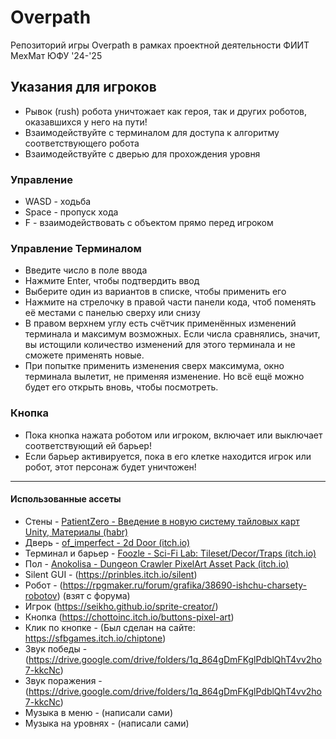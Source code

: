 # Overpath
Репозиторий игры Overpath в рамках проектной деятельности ФИИТ МехМат ЮФУ '24-'25

## Указания для игроков
- Рывок (rush) робота уничтожает как героя, так и других роботов, оказавшихся у него на пути!
- Взаимодействуйте с терминалом для доступа к алгоритму соответствующего робота
- Взаимодействуйте с дверью для прохождения уровня

### Управление
- WASD - ходьба
- Space - пропуск хода
- F - взаимодействовать с объектом прямо перед игроком

### Управление Терминалом
- Введите число в поле ввода
- Нажмите Enter, чтобы подтвердить ввод
- Выберите один из вариантов в списке, чтобы применить его
- Нажмите на стрелочку в правой части панели кода, чтоб поменять её местами с панелью сверху или снизу
- В правом верхнем углу есть счётчик применённых изменений терминала и максимум возможных. Если числа сравнялись, значит, вы истощили количество изменений для этого терминала и не сможете применять новые.
- При попытке применить изменения сверх максимума, окно терминала вылетит, не применяя изменение. Но всё ещё можно будет его открыть вновь, чтобы посмотреть.

### Кнопка
- Пока кнопка нажата роботом или игроком, включает или выключает соответствующий ей барьер!
- Если барьер активируется, пока в его клетке находится игрок или робот, этот персонаж будет уничтожен!
---
#### Использованные ассеты
- Стены - [PatientZero - Введение в новую систему тайловых карт Unity, Материалы (habr)](https://habr.com/ru/articles/412765/)
- Дверь - [of_imperfect - 2d Door (itch.io)](https://of-imperfect.itch.io/2d-door)
- Терминал и барьер - [Foozle - Sci-Fi Lab: Tileset/Decor/Traps (itch.io)](https://foozlecc.itch.io/sci-fi-lab-tileset-decor-traps)
- Пол - [Anokolisa - Dungeon Crawler PixelArt Asset Pack (itch.io)](https://anokolisa.itch.io/dungeon-crawler-pixel-art-asset-pack)
- Silent GUI - (https://prinbles.itch.io/silent)
- Робот - (https://rpgmaker.ru/forum/grafika/38690-ishchu-charsety-robotov) (взят с форума)
- Игрок (https://seikho.github.io/sprite-creator/)
- Кнопка (https://chottoinc.itch.io/buttons-pixel-art)
- Клик по кнопке - (Был сделан на сайте: https://sfbgames.itch.io/chiptone)
- Звук победы - (https://drive.google.com/drive/folders/1q_864gDmFKglPdblQhT4vv2ho7-kkcNc)
- Звук поражения - (https://drive.google.com/drive/folders/1q_864gDmFKglPdblQhT4vv2ho7-kkcNc)
- Музыка в меню - (написали сами)
- Музыка на уровнях - (написали сами)